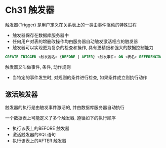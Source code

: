 # Ch31 触发器

触发器(Trigger) 是用户定义在关系表上的一类由事件驱动的特殊过程
- 触发器保存在数据库服务器中
- 任何用户对表的增删改操作均由服务器自动触发激活相应的触发器
- 触发器可以实现更为复杂的检查和操作, 具有更精细和强大的数据控制能力

```SQL
CREATE TRIGGER <触发器名> {BEFORE | AFTER} <触发事件> ON <表名> REFERENCING NEW|OLD ROW AS <变量> FOR EACH {ROW|STATEMENT} [WHEN<触发条件>] <触发动作体>
```
触发器又叫做事件, 条件, 动作规则
- 当特定的事件发生时, 对规则的条件进行检查, 如果条件成立则执行动作

## 激活触发器
触发器的执行是由触发事件激活的, 并由数据库服务器自动执行

一个数据表上可能定义了多个触发器, 遵循如下的执行顺序
- 执行该表上的BEFORE 触发器
- 激活触发器的SQL语句
- 执行该表上的AFTER 触发器